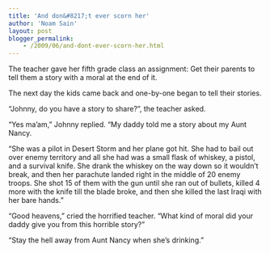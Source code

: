 ```yaml
---
title: 'And don&#8217;t ever scorn her'
author: 'Noam Sain'
layout: post
blogger_permalink:
    - /2009/06/and-dont-ever-scorn-her.html
---
```


The teacher gave her fifth grade class an assignment: Get their parents to tell them a story with a moral at the end of it.

The next day the kids came back and one-by-one began to tell their stories.

“Johnny, do you have a story to share?”, the teacher asked.

“Yes ma’am,” Johnny replied. “My daddy told me a story about my Aunt Nancy.

“She was a pilot in Desert Storm and her plane got hit. She had to bail out over enemy territory and all she had was a small flask of whiskey, a pistol, and a survival knife. She drank the whiskey on the way down so it wouldn’t break, and then her parachute landed right in the middle of 20 enemy troops. She shot 15 of them with the gun until she ran out of bullets, killed 4 more with the knife till the blade broke, and then she killed the last Iraqi with her bare hands.”

“Good heavens,” cried the horrified teacher. “What kind of moral did your daddy give you from this horrible story?”

“Stay the hell away from Aunt Nancy when she’s drinking.”